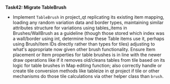 **Task42: Migrate TableBrush**
*   Implement `TableBrush` in project_qt replicating its existing item mapping, loading any random variation data and border types, maintaining similar attributes structure for variations using tables\_items in Brushes/WallBrush as a guideline (though those stored which index was a wall/border using int, determine how these Table items use it, perhaps using Brush/item IDs directly rather than types for tiles) adjusting to what's appropriate now given other brush functionality. Ensure Item placement or Item properties for table brushes is in line with the newer draw operations like if it removes old/cleans tables from tile based on its logic for table brushes in Map editing function; also correctly handle or create tile conversion methods like tableize in qt project if tile or other mechanisms do those tile calculations via other helper class than `brush`.
